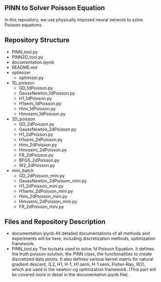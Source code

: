 ## PINN to Solver Poisson Equation

In this repository, we use physically imposed neural network to solve Poisson equations.

## Repository Structure 

- PINN_tool.py
- PINN2D_tool.py
- documentation.ipynb
- README.md
- optimizer
    - optimizer.py
- 1D_poisson
    - GD_1dPoisson.py
    - GaussNewton_1dPoisson.py
    - H1_1dPoisson.py
    - H1semi_1dPoisson.py
    - Hinv_1dPoisson.py
    - Hinvsemi_1dPoisson.py
- 2D_poisson
    - GD_2dPoisson.py
    - GaussNewton_2dPoisson.py
    - H1_2dPoisson.py
    - H1semi_2dPoisson.py
    - Hinv_2dPoisson.py
    - Hinvsemi_2dPoisson.py
    - FR_2dPoisson.py
    - BFGS_2dPoisson.py
    - W2_2dPoisson.py
- mini_batch
    - GD_2dPoisson_mini.py
    - GaussNewton_2dPoisson_mini.py
    - H1_2dPoisson_mini.py
    - H1semi_2dPoisson_mini.py
    - Hinv_2dPoisson_mini.py
    - Hinvsemi_2dPoisson_mini.py
    - FR_2dPoisson_mini.py

## Files and Repository Description
- documentation.ipynb
    All detailed documentations of all methods and experiments will be here, including discretization methods, optimization framework. 
- PINN_tool.py
    The toolsets used to solve 1d Poisson Equation. It defines the truth poisson solution, the PINN class, the functionalities to create discretized data points. It also defines various kernel matrix for natural gradient descent, (L2, H1, H-1, H1 semi, H-1 semi, Fisher-Rao, W2), which are used in the newton-cg optimization framework. (This part will be covered more in detail in the documentation.ipynb file).



